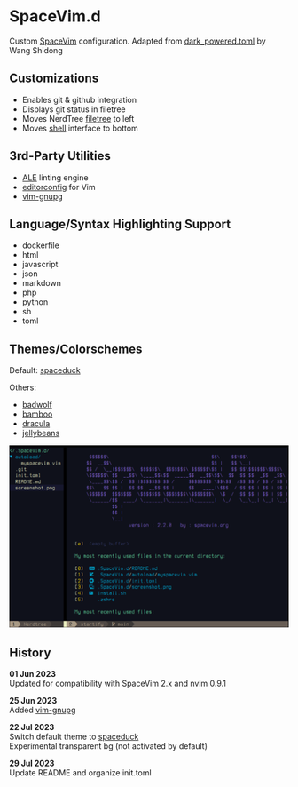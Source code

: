 # SpaceVim.d

Custom [SpaceVim](https://spacevim.org/) configuration.
Adapted from [dark_powered.toml](https://github.com/SpaceVim/SpaceVim/blob/master/mode/dark_powered.toml) by Wang Shidong

## Customizations

- Enables git & github integration
- Displays git status in filetree
- Moves NerdTree [filetree](https://spacevim.org/documentation/#file-tree) to left
- Moves [shell](https://spacevim.org/layers/shell/) interface to bottom

## 3rd-Party Utilities

- [ALE](https://github.com/dense-analysis/ale) linting engine
- [editorconfig](https://editorconfig.org/) for Vim
- [vim-gnupg](https://github.com/jamessan/vim-gnupg)

## Language/Syntax Highlighting Support

- dockerfile
- html
- javascript
- json
- markdown
- php
- python
- sh
- toml

## Themes/Colorschemes

Default: [spaceduck](https://github.com/pineapplegiant/spaceduck)  

Others:

- [badwolf](https://github.com/sjl/badwolf)
- [bamboo](https://github.com/ribru17/bamboo.nvim)
- [dracula](https://github.com/dracula/vim)
- [jellybeans](https://github.com/nanotech/jellybeans.vim)

![spacevim screenshot](screenshot.png)

## History

**01 Jun 2023**  
Updated for compatibility with SpaceVim 2.x and nvim 0.9.1

**25 Jun 2023**  
Added [vim-gnupg](https://github.com/jamessan/vim-gnupg)

**22 Jul 2023**  
Switch default theme to [spaceduck](https://github.com/pineapplegiant/spaceduck)  
Experimental transparent bg (not activated by default)

**29 Jul 2023**  
Update README and organize init.toml

